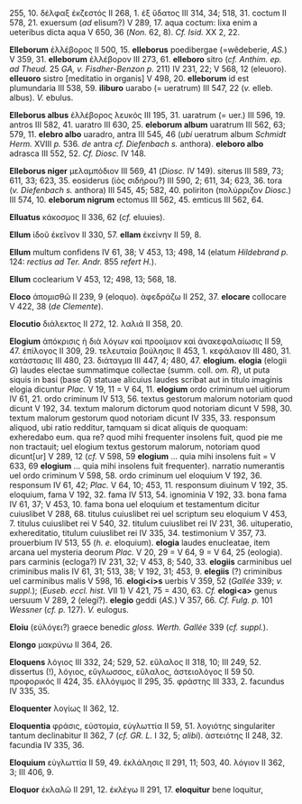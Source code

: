 255, 10. δέλφαξ ἐκζεστός II 268, 1. ἐξ ὕδατος III 314, 34; 518, 31.
coctum II 578, 21. exuersum (*ad* elisum?) V 289, 17. aqua coctum: lixa
enim a ueteribus dicta aqua V 650, 36 (*Non.* 62, 8). *Cf. Isid.* XX 2,
22.

**Elleborum** ἐλλέβορος II 500, 15. **elleborus** poedibergae
(=wêdeberie, *AS.*) V 359, 31. **elleborum** ἐλλέβορον III 273, 61.
**elleboro** sitro (*cf. Anthim. ep. ad Theud.* 25 *GA, v.
Fisdher-Benzon p.* 211) IV 231, 22; V 568, 12 (eleuoro). **elleuoro**
sistro [meditatio in organis] V 498, 20. **elleborum** id est
plumundaria III 538, 59. **iliburo** uarabo (= ueratrum) III 547, 22
(*v.* elleb. albus). *V.* ebulus.

**Elleborus albus** ἐλλέβορος λευκός III 195, 31. uaratrum (= uer.) III
596, 19. antros III 582, 41. uaratro III 630, 25. **eleborum album**
uaratrum III 562, 63; 579, 11. **elebro albo** uaradro, antra III 545,
46 (*ubi* ueratrum album *Schmidt Herm.* XVIII *p.* 536. *de* antra *cf.
Diefenbach s.* anthora). **eleboro albo** adrasca III 552, 52. *Cf.
Diosc.* IV 148.

**Elleborus niger** μελαμπόδιον III 569, 41 (*Diosc.* IV 149). siterus
III 589, 73; 611, 33; 623, 35. eosiderus (ἰὸς σιδήρου?) III 590, 2; 611,
34; 623, 36. tora (*v. Diefenbach s.* anthora) III 545, 45; 582, 40.
poliriton (πολύρριζον *Diosc.*) III 574, 10. **eleborum nigrum** ectomus
III 562, 45. emticus III 562, 64.

**Elluatus** κάκοσμος II 336, 62 (*cf.* eluuies).

**Ellum** ἰδοῦ ἐκεῖνον II 330, 57. **ellam** ἐκείνην II 59, 8.

**Ellum** multum confidens IV 61, 38; V 453, 13; 498, 14 (elatum
*Hildebrand p.* 124: *rectius ad Ter. Andr.* 855 *refert H.*).

**Ellum** coclearium V 453, 12; 498, 13; 568, 18.

**Eloco** ἀπομισθῶ II 239, 9 (eloquo). ἀφεδράζω II 252, 37. **elocare**
collocare V 422, 38 (*de Clemente*).

**Elocutio** διάλεκτος II 272, 12. λαλιά II 358, 20.

**Elogium** ἀπόκρισις ἡ διὰ λόγων καὶ προοίμιον καὶ ἀνακεφαλαίωσις II
59, 47. ἐπίλογος II 309, 29. τελευταία βούλησις II 453, 1. κεφάλαιον III
480, 31. κατάστασις III 480, 23. διάταγμα III 447, 4; 480, 47.
**elogium. elogia** (elogii *G*) laudes electae summatimque collectae
(summ. coll. *om. R*), ut puta siquis in basi (base *G*) statuae
alicuius laudes scribat aut in titulo imaginis elogia dicuntur *Plac.* V
19, 11 = V 64, 11. **elogium** ordo criminum uel uitiorum IV 61, 21.
ordo criminum IV 513, 56. textus gestorum malorum notoriam quod dicunt V
192, 34. textum malorum dictorum quod notoriam dicunt V 598, 30. textum
malorum gestorum quod notoriam dicunt IV 335, 33. responsum aliquod, ubi
ratio redditur, tamquam si dicat aliquis de quoquam: exheredabo eum. qua
re? quod mihi frequenter insolens fuit, quod pie me non tractauit; uel
elogium textus gestorum malorum, notoriam quod dicunt[ur] V 289, 12
(*cf.* V 598, 59 **elogium** ... quia mihi insolens fuit = V 633, 69
**elogium** ... quia mihi insolens fuit frequenter). narratio numerantis
uel ordo criminum V 598, 58. ordo criminum uel eloquium V 192, 36.
responsum IV 61, 42; *Plac.* V 64, 10; 453, 11. responsum diuinum V 192,
35. eloquium, fama V 192, 32. fama IV 513, 54. ignominia V 192, 33. bona
fama IV 61, 37; V 453, 10. fama bona uel eloquium et testamentum dicitur
cuiuslibet V 288, 68. titulus cuiuslibet rei uel scriptum seu eloquium V
453, 7. titulus cuiuslibet rei V 540, 32. titulum cuiuslibet rei IV 231,
36. uituperatio, exhereditatio, titulum cuiuslibet rei IV 335, 34.
testimonium V 357, 73. prouerbium IV 513, 55 (*h. e.* eloquium).
**elogia** laudes enucleatae, item arcana uel mysteria deorum *Plac.* V
20, 29 = V 64, 9 = V 64, 25 (eologia). pars carminis (ecloga?) IV 231,
32; V 453, 8; 540, 33. **elogiis** carminibus uel criminibus malis IV
61, 31; 513, 38; V 192, 31; 453, 9. **elegiis** (?) criminibus uel
carminibus malis V 598, 16. **elogi\<i\>s** uerbis V 359, 52 (*Gallée*
339; *v. suppl.*); (*Euseb. eccl. hist.* VII 1) V 421, 75 = 430, 63.
*Cf.* **elogi\<a\>** genus uersuum V 289, 2 (elegi?). **elegio** geddi
(*AS.*) V 357, 66. *Cf. Fulg. p.* 101 *Wessner* (*cf. p.* 127). *V.*
eulogus.

**Eloiu** (εὐλόγει?) graece benedic *gloss. Werth. Gallée* 339 (*cf.*
*suppl.*).

**Elongo** μακρύνω II 364, 26.

**Eloquens** λόγιος III 332, 24; 529, 52. εὔλαλος II 318, 10; III 249,
52. dissertus (!), λόγιος, εὔγλωσσος, εὔλαλος, ἀστειολόγος II 59 50.
προφορικός II 424, 35. ἐλλόγιμος II 295, 35. φράστης III 333, 2.
facundus IV 335, 35.

**Eloquenter** λογίως II 362, 12.

**Eloquentia** φράσις, εὐστομία, εὐγλωττία II 59, 51. λογιότης
singulariter tantum declinabitur II 362, 7 (*cf. GR. L.* I 32, 5;
*alibi*). ἀστειότης II 248, 32. facundia IV 335, 36.

**Eloquium** εὐγλωττία II 59, 49. ἐκλάλησις II 291, 11; 503, 40. λόγιον
II 362, 3; III 406, 9.

**Eloquor** ἐκλαλῶ II 291, 12. ἐκλέγω II 291, 17. **eloquitur** bene
loquitur,
